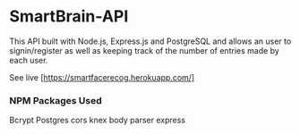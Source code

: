 # SmartBrain-API
This API built with Node.js, Express.js and PostgreSQL and allows an user to signin/register as well as keeping track of the number of entries made by each user.

See live [https://smartfacerecog.herokuapp.com/]

### NPM Packages Used
Bcrypt
Postgres
cors
knex
body parser
express
